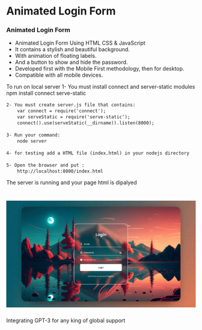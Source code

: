 # Animated Login Form
### Animated Login Form

- Animated Login Form Using HTML CSS & JavaScript
- It contains a stylish and beautiful background.
- With animation of floating labels.
- And a button to show and hide the password.
- Developed first with the Mobile First methodology, then for desktop.
- Compatible with all mobile devices.

To run on local server
    1- You must install connect and server-static modules
        npm install connect serve-static

    2- You must create server.js file that contains:
        var connect = require('connect');
        var serveStatic = require('serve-static');
        connect().use(serveStatic(__dirname)).listen(8000);
    
    3- Run your command:
        node server
    
    4- for testing add a HTML file (index.html) in your nodejs directory

    5- Open the browser and put :
        http://localhost:8000/index.html

The server is running and your page html is dipalyed

![preview img](/preview.png)
=======
Integrating GPT-3 for any king of global support
